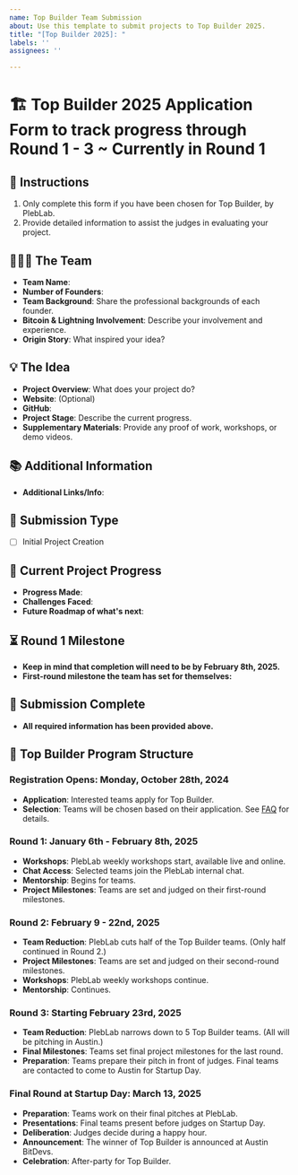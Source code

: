 ```yaml
---
name: Top Builder Team Submission
about: Use this template to submit projects to Top Builder 2025.
title: "[Top Builder 2025]: "
labels: ''
assignees: ''

---
```


# 🏗️ Top Builder 2025 Application Form to track progress through Round 1 - 3 ~ Currently in Round 1

## 📝 Instructions
1. Only complete this form if you have been chosen for Top Builder, by PlebLab.
2. Provide detailed information to assist the judges in evaluating your project.

## 🧑‍🤝‍🧑 The Team
- **Team Name**:
- **Number of Founders**:
- **Team Background**: Share the professional backgrounds of each founder.
- **Bitcoin & Lightning Involvement**: Describe your involvement and experience.
- **Origin Story**: What inspired your idea?

## 💡 The Idea
- **Project Overview**: What does your project do?
- **Website**: (Optional)
- **GitHub**:
- **Project Stage**: Describe the current progress.
- **Supplementary Materials**: Provide any proof of work, workshops, or demo videos.

## 📚 Additional Information
- **Additional Links/Info**:

## 📌 Submission Type
- [ ] Initial Project Creation

## 🚀 Current Project Progress
- **Progress Made**:
- **Challenges Faced**:
- **Future Roadmap of what's next**:

## ⏳ Round 1 Milestone
- **Keep in mind that completion will need to be by February 8th, 2025.**
- **First-round milestone the team has set for themselves:**

## 📝 Submission Complete
- **All required information has been provided above.**

## 📅 Top Builder Program Structure
### Registration Opens: Monday, October 28th, 2024
- **Application**: Interested teams apply for Top Builder.
- **Selection**: Teams will be chosen based on their application. See [FAQ](Top-Builder-Season-2) for details.

### Round 1: January 6th - February 8th, 2025
- **Workshops**: PlebLab weekly workshops start, available live and online.
- **Chat Access**: Selected teams join the PlebLab internal chat.
- **Mentorship**: Begins for teams.
- **Project Milestones**: Teams are set and judged on their first-round milestones.

### Round 2: February 9 - 22nd, 2025
- **Team Reduction**: PlebLab cuts half of the Top Builder teams. (Only half continued in Round 2.)
- **Project Milestones**: Teams are set and judged on their second-round milestones.
- **Workshops**: PlebLab weekly workshops continue.
- **Mentorship**: Continues.

### Round 3: Starting February 23rd, 2025
- **Team Reduction**: PlebLab narrows down to 5 Top Builder teams. (All will be pitching in Austin.)
- **Final Milestones**: Teams set final project milestones for the last round.
- **Preparation**: Teams prepare their pitch in front of judges. Final teams are contacted to come to Austin for Startup Day.

### Final Round at Startup Day: March 13, 2025
- **Preparation**: Teams work on their final pitches at PlebLab.
- **Presentations**: Final teams present before judges on Startup Day.
- **Deliberation**: Judges decide during a happy hour.
- **Announcement**: The winner of Top Builder is announced at Austin BitDevs.
- **Celebration**: After-party for Top Builder.
